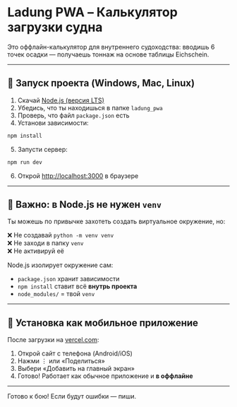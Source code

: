 
# Ladung PWA – Калькулятор загрузки судна

Это оффлайн-калькулятор для внутреннего судоходства: вводишь 6 точек осадки — получаешь тоннаж на основе таблицы Eichschein.

---

## 🚀 Запуск проекта (Windows, Mac, Linux)

1. Скачай [Node.js (версия LTS)](https://nodejs.org)
2. Убедись, что ты находишься в папке `ladung_pwa`
3. Проверь, что файл `package.json` есть
4. Установи зависимости:

```bash
npm install
```

5. Запусти сервер:

```bash
npm run dev
```

6. Открой [http://localhost:3000](http://localhost:3000) в браузере

---

## 🧠 Важно: в Node.js не нужен `venv`

Ты можешь по привычке захотеть создать виртуальное окружение, но:

❌ Не создавай `python -m venv venv`  
❌ Не заходи в папку `venv`  
❌ Не активируй её

Node.js изолирует окружение сам:
- `package.json` хранит зависимости
- `npm install` ставит всё **внутрь проекта**
- `node_modules/` = твой `venv`

---

## 📱 Установка как мобильное приложение

После загрузки на [vercel.com](https://vercel.com):

1. Открой сайт с телефона (Android/iOS)
2. Нажми ⋮ или «Поделиться»
3. Выбери «Добавить на главный экран»
4. Готово! Работает как обычное приложение и **в оффлайне**

---

Готово к бою! Если будут ошибки — пиши.
